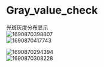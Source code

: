 # Gray_value_check
光斑灰度分布显示<br>
![1690870398807](https://github.com/Kylin-TechCenter/Gray_value_check/assets/109327979/d3db85c6-4752-43fd-a2e2-405e8f72779d)<br>
![1690870417743](https://github.com/Kylin-TechCenter/Gray_value_check/assets/109327979/13d1a962-3031-4836-a88c-0a5659d724f9)<br>


![1690870294394](https://github.com/Kylin-TechCenter/Gray_value_check/assets/109327979/32b32526-8cbb-4416-8585-0ea27ba66037)<br>
![1690870308228](https://github.com/Kylin-TechCenter/Gray_value_check/assets/109327979/959864f3-c8d3-4ec9-b48c-5a7bfc7796e3)<br>
